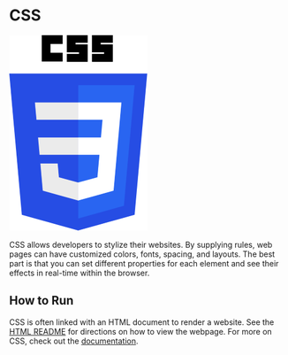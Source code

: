 # CSS

![CSS Logo](img-css.png)

CSS allows developers to stylize their websites. By supplying rules, web pages can have customized colors, fonts, spacing, and layouts. The best part is that you can set different properties for each element and see their effects in real-time within the browser.

## How to Run

CSS is often linked with an HTML document to render a website. See the [HTML README](../HTML) for directions on how to view the webpage. For more on CSS, check out the [documentation](https://developer.mozilla.org/en-US/docs/Web/CSS).
